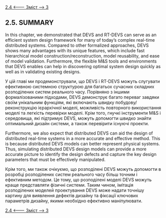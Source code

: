 [2.4 <--- ](2_4.md) [   Зміст   ](README.md) [--> 3](3.md)

## 2.5. SUMMARY

In this chapter, we demonstrated that DEVS and RT-DEVS can serve as an efficient system design framework for many of today’s complex real-time distributed systems. Compared to other formalized approaches, DEVS shows many advantages with its unique features, which include fast hierarchical model construction/reconstruction, model reusability, and ease of model validation. Furthermore, the flexible M&S tools and environments that DEVS enables can help in discovering optimal system design quickly as well as in validating existing designs.

У цій главі ми продемонстрували, що DEVS і RT-DEVS можуть слугувати ефективною системною структурою для багатьох сучасних складних розподілених систем реального часу. Порівняно з іншими формалізованими підходами, DEVS демонструє багато переваг завдяки своїм унікальним функціям, які включають швидку побудову/реконструкцію ієрархічної моделі, можливість повторного використання моделі та легкість перевірки моделі. Крім того, гнучкі інструменти M&S і середовища, які підтримує DEVS, можуть допомогти швидко знайти оптимальний дизайн системи, а також перевірити існуючі проекти.

Furthermore, we also expect that distributed DEVS can aid the design of distributed real-time systems in a more accurate and effective method. This is because distributed DEVS models can better represent physical systems. Thus, simulating distributed DEVS design models can provide a more accurate picture to identify the design defects and capture the key design parameters that must be effectively manipulated.

Крім того, ми також очікуємо, що розподілені DEVS можуть допомогти в розробці розподілених систем реального часу більш точним і ефективним методом. Це тому, що розподілені моделі DEVS можуть краще представляти фізичні системи. Таким чином, імітація розподілених моделей проектування DEVS може надати точнішу картину для виявлення дефектів дизайну та фіксації ключових параметрів дизайну, якими необхідно ефективно маніпулювати.

[2.4 <--- ](2_4.md) [   Зміст   ](README.md) [--> 3](3.md)